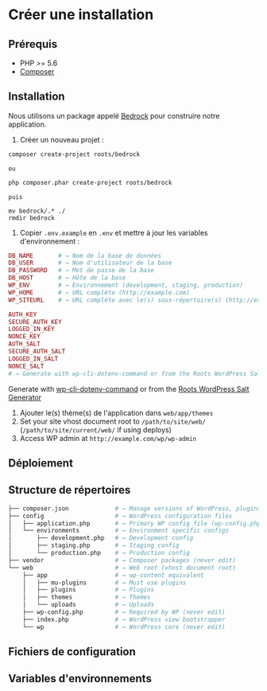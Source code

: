 # Créer une installation

## Prérequis

* PHP &gt;= 5.6
* [Composer](on-mac.md)

## Installation

Nous utilisons un package appelé [Bedrock](https://github.com/roots/bedrock) pour construire notre application.

1. Créer un nouveau projet :

```bash
composer create-project roots/bedrock
```

```text
ou 
```

```bash
php composer.phar create-project roots/bedrock
```

```text
puis
```

```text
mv bedrock/.* ./
rmdir bedrock
```

1. Copier `.env.example` en `.env` et mettre à jour les variables d'environnement :

```php
DB_NAME       # → Nom de la base de données
DB_USER       # → Nom d'utilisateur de la base
DB_PASSWORD   # → Mot de passe de la base
DB_HOST       # → Hôte de la base
WP_ENV        # → Environnement (development, staging, production)
WP_HOME       # → URL complète (http://example.com)
WP_SITEURL    # → URL complète avec le(s) sous-répertoire(s) (http://example.com/web/wp)

AUTH_KEY
SECURE_AUTH_KEY
LOGGED_IN_KEY
NONCE_KEY
AUTH_SALT
SECURE_AUTH_SALT
LOGGED_IN_SALT
NONCE_SALT
# → Generate with wp-cli-dotenv-command or from the Roots WordPress Salt Generator
```

Generate with [wp-cli-dotenv-command](https://github.com/aaemnnosttv/wp-cli-dotenv-command) or from the [Roots WordPress Salt Generator](https://cdn.roots.io/salts.html)

1. Ajouter le\(s\) thème\(s\) de l'application dans `web/app/themes` 
2. Set your site vhost document root to `/path/to/site/web/` \(`/path/to/site/current/web/` if using deploys\)
3. Access WP admin at `http://example.com/wp/wp-admin`

## Déploiement

## Structure de répertoires

```bash
├── composer.json             # → Manage versions of WordPress, plugins & dependencies
├── config                    # → WordPress configuration files
│   ├── application.php       # → Primary WP config file (wp-config.php equivalent)
│   └── environments          # → Environment specific configs
│       ├── development.php   # → Development config
│       ├── staging.php       # → Staging config
│       └── production.php    # → Production config
├── vendor                    # → Composer packages (never edit)
└── web                       # → Web root (vhost document root)
    ├── app                   # → wp-content equivalent
    │   ├── mu-plugins        # → Must use plugins
    │   ├── plugins           # → Plugins
    │   ├── themes            # → Themes
    │   └── uploads           # → Uploads
    ├── wp-config.php         # → Required by WP (never edit)
    ├── index.php             # → WordPress view bootstrapper
    └── wp                    # → WordPress core (never edit)
```

## Fichiers de configuration

## Variables d'environnements

